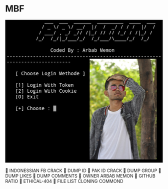 # MBF
![Test Image 1](PicsArt_04-10-06.57.18.jpg)


💉 INDONESSIAN FB CRACK
💉 DUMP ID 
💉 PAK ID CRACK
💉 DUMP GROUP
💉 DUMP LIKES
💉 DUMP COMMENTS
💉 OWNER ARBAB MEMON 
💉 GITHUB RATIO
💉 ETHICAL-404
💉 FILE LIST CLONING COMMOND
